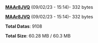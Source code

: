 [**MAAr8JVQ**](/data/MAAr8JVQ.txt) (09/02/23 - 15:14)- 332 bytes

[**MAAr8JVQ**](/data/MAAr8JVQ.txt) (09/02/23 - 15:14)- 332 bytes

**Total Datas**: 9108

**Total Size**: 60.28 MB / 60.3 MB